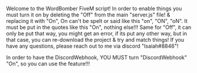 Welcome to the WordBomber FiveM script! In order to enable things you must turn it on by deleting the "Off" from the main "server.js" file! & replacing it with "On", On can't be spelt or said like this "on", "ON", "oN". It must be put in the quotes like this "On", nothing else!!! Same for "Off", it can only be put that way, you might get an error, if its put any other way, but in that case, you can re-download the project & try and match things! If you have any questions, please reach out to me via discord "Isaiah#8846"!

In order to have the DiscordWebhook, YOU MUST turn "DiscordWebhook" "On", so you can use the feature!!!
